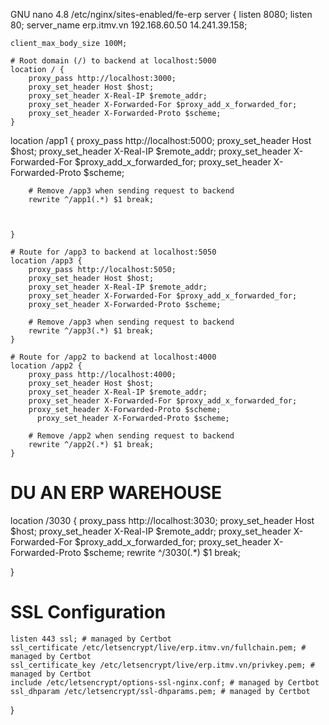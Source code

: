   GNU nano 4.8                                                                             /etc/nginx/sites-enabled/fe-erp                                                                                       server {
    listen 8080;
    listen 80;
    server_name erp.itmv.vn 192.168.60.50 14.241.39.158;

    client_max_body_size 100M;

    # Root domain (/) to backend at localhost:5000
    location / {
        proxy_pass http://localhost:3000;
        proxy_set_header Host $host;
        proxy_set_header X-Real-IP $remote_addr;
        proxy_set_header X-Forwarded-For $proxy_add_x_forwarded_for;
        proxy_set_header X-Forwarded-Proto $scheme;
    }
 location /app1 {
  proxy_pass http://localhost:5000;
        proxy_set_header Host $host;
        proxy_set_header X-Real-IP $remote_addr;
        proxy_set_header X-Forwarded-For $proxy_add_x_forwarded_for;
        proxy_set_header X-Forwarded-Proto $scheme;

        # Remove /app3 when sending request to backend
        rewrite ^/app1(.*) $1 break;



    }

    # Route for /app3 to backend at localhost:5050
    location /app3 {
        proxy_pass http://localhost:5050;
        proxy_set_header Host $host;
        proxy_set_header X-Real-IP $remote_addr;
        proxy_set_header X-Forwarded-For $proxy_add_x_forwarded_for;
        proxy_set_header X-Forwarded-Proto $scheme;

        # Remove /app3 when sending request to backend
        rewrite ^/app3(.*) $1 break;
    }

    # Route for /app2 to backend at localhost:4000
    location /app2 {
        proxy_pass http://localhost:4000;
        proxy_set_header Host $host;
        proxy_set_header X-Real-IP $remote_addr;
        proxy_set_header X-Forwarded-For $proxy_add_x_forwarded_for;
        proxy_set_header X-Forwarded-Proto $scheme;
          proxy_set_header X-Forwarded-Proto $scheme;

        # Remove /app2 when sending request to backend
        rewrite ^/app2(.*) $1 break;
    }


# DU AN ERP WAREHOUSE
 location /3030 {
        proxy_pass http://localhost:3030;
        proxy_set_header Host $host;
        proxy_set_header X-Real-IP $remote_addr;
        proxy_set_header X-Forwarded-For $proxy_add_x_forwarded_for;
        proxy_set_header X-Forwarded-Proto $scheme;
       rewrite ^/3030(.*) $1 break;

}
# SSL Configuration
    listen 443 ssl; # managed by Certbot
    ssl_certificate /etc/letsencrypt/live/erp.itmv.vn/fullchain.pem; # managed by Certbot
    ssl_certificate_key /etc/letsencrypt/live/erp.itmv.vn/privkey.pem; # managed by Certbot
    include /etc/letsencrypt/options-ssl-nginx.conf; # managed by Certbot
    ssl_dhparam /etc/letsencrypt/ssl-dhparams.pem; # managed by Certbot
}

